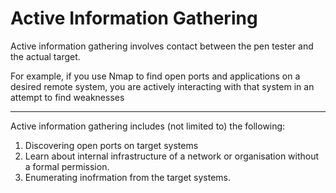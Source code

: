 # Active Information Gathering

Active information gathering involves contact between the pen tester and the actual target.

For example, if you use Nmap to find open ports and applications on a desired remote system, you are actively interacting with that system in an attempt to find weaknesses
***

Active information gathering includes (not limited to) the following:
1. Discovering open ports on target systems
2. Learn about internal infrastructure of a network or organisation without a formal permission.
3. Enumerating inofrmation from the target systems.



